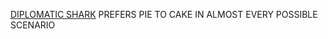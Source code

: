 [DIPLOMATIC SHARK][1] PREFERS PIE TO CAKE IN ALMOST EVERY POSSIBLE SCENARIO

 [1]: http://www.diplomaticshark.com/